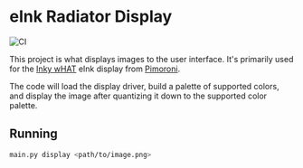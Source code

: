 # eInk Radiator Display

![CI](https://ci.petewall.net/api/v1/teams/main/pipelines/eink-radiator/jobs/test-display/badge)

This project is what displays images to the user interface. It's primarily used for the [Inky wHAT](https://shop.pimoroni.com/products/inky-what?variant=13590497624147) eInk display from [Pimoroni](https://shop.pimoroni.com/).

The code will load the display driver, build a palette of supported colors, and display the image after quantizing it down to the supported color palette.

## Running

```bash
main.py display <path/to/image.png>
```

